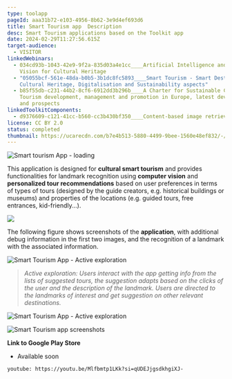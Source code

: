 ```yaml
---
type: toolapp
pageId: aaa31b72-e103-4956-8b62-3e9d4ef693d6
title: Smart Tourism app  Description
desc: Smart Tourism applications based on the Toolkit app
date: 2024-02-29T11:27:56.615Z
target-audience:
  - VISITOR
linkedWebinars:
  - 034cd93b-1043-42e9-9f2a-835d03a4e1cc____Artificial Intelligence and Computer
    Vision for Cultural Heritage
  - "05055bcf-561e-48da-b0b5-3b1dc8fc5893____Smart Tourism - Smart Destinations:
    Cultural Heritage, Digitalisation and Sustainability aspects"
  - b85f55db-c231-44b2-8cf6-6912dd3b296b____A Charter for Sustainable Cultural
    Tourism development, management and promotion in Europe, latest developments
    and prospects
linkedToolkitComponents:
  - d9376609-c121-41cc-b560-cc3b430bf350____Content-based image retrieval (CBIR)
license: CC BY 2.0
status: completed
thumbnail: https://ucarecdn.com/b7e4b513-5880-4499-9bee-1560e48ef832/-/preview/
---
```

![Smart tourism App - loading](https://ucarecdn.com/4603f79e-ab08-4a14-bbb4-34bc69f2277e/ "Smart tourism App - loading")

This application is designed for **cultural smart tourism** and provides functionalities for landmark recognition using **computer vision** and **personalized tour recommendations** based on user preferences in terms of types of tours (designed by the guide creators, e.g. historical buildings or museums) and properties of the locations (e.g. guided tours, free entrances, kid-friendly...).

![](https://ucarecdn.com/f19777d1-6207-49d1-b422-7b4d25670cf7/-/preview/-/enhance/23/)

The following figure shows screenshots of the **application**, with additional debug information in the first two images, and the recognition of a landmark with the associated information. 

![Smart Tourism App - Active exploration](https://ucarecdn.com/4c64f157-1618-49c3-a1d9-8a5abd30c25e/ "Smart Tourism App - Active exploration")

> *Active exploration: Users interact with the app getting info from the lists of suggested tours, the suggestion adapts based on the clicks of the user and the description of the landmark. Users are directed to the landmarks of interest and get suggestion on other relevant destinations.*

![Smart Tourism App - Active exploration](https://ucarecdn.com/3cc5d969-6176-4cd1-9c69-60cbe91de4a5/ "Smart Tourism App - Active exploration")

![Smart Tourism app screenshots](https://ucarecdn.com/40275c1b-6d6a-44e7-8609-f3dc324b71b0/-/crop/771x500/0,0/-/preview/ "Smart Tourism app screenshots")

**Link to Google Play Store**

* Available soon

`youtube: https://youtu.be/Mlfbmtp1LKk?si=qUDEJjgsdkhgiXJ-`